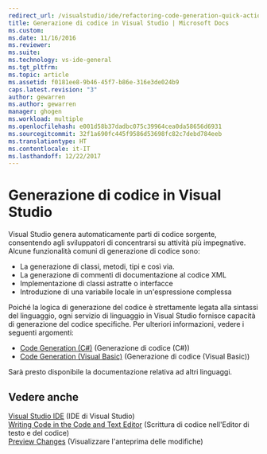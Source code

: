 ```yaml
---
redirect_url: /visualstudio/ide/refactoring-code-generation-quick-actions
title: Generazione di codice in Visual Studio | Microsoft Docs
ms.custom: 
ms.date: 11/16/2016
ms.reviewer: 
ms.suite: 
ms.technology: vs-ide-general
ms.tgt_pltfrm: 
ms.topic: article
ms.assetid: f0181ee8-9b46-45f7-b86e-316e3de024b9
caps.latest.revision: "3"
author: gewarren
ms.author: gewarren
manager: ghogen
ms.workload: multiple
ms.openlocfilehash: e001d58b37dadbc075c39964cea0da58656d6931
ms.sourcegitcommit: 32f1a690fc445f9586d53698fc82c7debd784eeb
ms.translationtype: HT
ms.contentlocale: it-IT
ms.lasthandoff: 12/22/2017
---
```

# <a name="code-generation-in-visual-studio"></a>Generazione di codice in Visual Studio
Visual Studio genera automaticamente parti di codice sorgente, consentendo agli sviluppatori di concentrarsi su attività più impegnative.  Alcune funzionalità comuni di generazione di codice sono:  

* La generazione di classi, metodi, tipi e così via.
* La generazione di commenti di documentazione al codice XML
* Implementazione di classi astratte o interfacce
* Introduzione di una variabile locale in un'espressione complessa

Poiché la logica di generazione del codice è strettamente legata alla sintassi del linguaggio, ogni servizio di linguaggio in Visual Studio fornisce capacità di generazione del codice specifiche. Per ulteriori informazioni, vedere i seguenti argomenti:  
  
* [Code Generation (C#)](../csharp-ide/code-generation-csharp.md) (Generazione di codice (C#))
* [Code Generation (Visual Basic)](../vb-ide/code-generation-vb.md) (Generazione di codice (Visual Basic))

Sarà presto disponibile la documentazione relativa ad altri linguaggi.

## <a name="see-also"></a>Vedere anche  
[Visual Studio IDE](../ide/visual-studio-ide.md)  (IDE di Visual Studio)  
[Writing Code in the Code and Text Editor](../ide/writing-code-in-the-code-and-text-editor.md) (Scrittura di codice nell'Editor di testo e del codice)  
[Preview Changes](preview-changes.md) (Visualizzare l'anteprima delle modifiche)